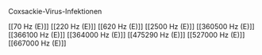Coxsackie-Virus-Infektionen

[[70 Hz (E)]]
[[220 Hz (E)]]
[[620 Hz (E)]]
[[2500 Hz (E)]]
[[360500 Hz (E)]]
[[366100 Hz (E)]]
[[364000 Hz (E)]]
[[475290 Hz (E)]]
[[527000 Hz (E)]]
[[667000 Hz (E)]]